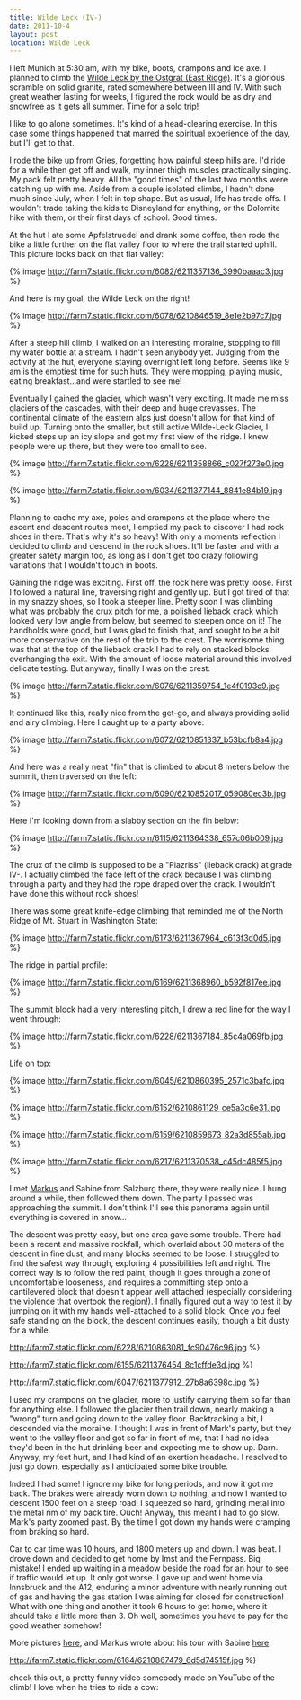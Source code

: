 ```yaml
---
title: Wilde Leck (IV-)
date: 2011-10-4
layout: post
location: Wilde Leck
---
```


I left Munich at 5:30 am, with my bike, boots, crampons and ice axe. I
planned to climb the [Wilde Leck by the Ostgrat (East Ridge)](http://www.bergsteigen.at/de/touren.aspx?ID=2350).
It's a glorious scramble on solid granite, rated somewhere between III
and IV. With such great weather lasting for weeks, I figured the rock would
be as dry and snowfree as it gets all summer. Time for a solo trip!
  
  
I like to go alone sometimes. It's kind of a head-clearing exercise. In
this case some things happened that marred the spiritual experience of
the day, but I'll get to that.
  
  
I rode the bike up from Gries, forgetting how painful steep hills are.
I'd ride for a while then get off and walk, my inner thigh muscles practically
singing. My pack felt pretty heavy. All the "good times" of the last two
months were catching up with me. Aside from a couple isolated climbs, I
hadn't done much since July, when I felt in top shape. But as usual, life
has trade offs. I wouldn't trade taking the kids to Disneyland for anything,
or the Dolomite hike with them, or their first days of school. Good times.
  
  
At the hut I ate some Apfelstruedel and drank some coffee, then rode the
bike a little further on the flat valley floor to where the trail started
uphill. This picture looks back on that flat valley:
  
  
{% image http://farm7.static.flickr.com/6082/6211357136_3990baaac3.jpg %}
  
  
And here is my goal, the Wilde Leck on the right!
  
  
{% image http://farm7.static.flickr.com/6078/6210846519_8e1e2b97c7.jpg %}
  
  
After a steep hill climb, I walked on an interesting moraine, stopping
to fill my water bottle at a stream. I hadn't seen anybody yet. Judging
from the activity at the hut, everyone staying overnight left long before.
Seems like 9 am is the emptiest time for such huts. They were mopping,
playing music, eating breakfast...and were startled to see me!
  
  
Eventually I gained the glacier, which wasn't very exciting. It made me
miss glaciers of the cascades, with their deep and huge crevasses. The
continental climate of the eastern alps just doesn't allow for that kind
of build up. Turning onto the smaller, but still active Wilde-Leck Glacier,
I kicked steps up an icy slope and got my first view of the ridge. I knew
people were up there, but they were too small to see.
  
  
{% image http://farm7.static.flickr.com/6228/6211358866_c027f273e0.jpg %}
  
{% image http://farm7.static.flickr.com/6034/6211377144_8841e84b19.jpg %}
  
  
Planning to cache my axe, poles and crampons at the place where the ascent
and descent routes meet, I emptied my pack to discover I had rock shoes
in there. That's why it's so heavy! With only a moments reflection I decided
to climb and descend in the rock shoes. It'll be faster and with a greater
safety margin too, as long as I don't get too crazy following variations
that I wouldn't touch in boots.
  
  
Gaining the ridge was exciting. First off, the rock here was pretty loose.
First I followed a natural line, traversing right and gently up. But I
got tired of that in my snazzy shoes, so I took a steeper line. Pretty
soon I was climbing what was probably the crux pitch for me, a polished
lieback crack which looked very low angle from below, but seemed to steepen
once on it! The handholds were good, but I was glad to finish that, and
sought to be a bit more conservative on the rest of the trip to the crest.
The worrisome thing was that at the top of the lieback crack I had to rely
on stacked blocks overhanging the exit. With the amount of loose material
around this involved delicate testing. But anyway, finally I was on the
crest:
  
  
{% image http://farm7.static.flickr.com/6076/6211359754_1e4f0193c9.jpg %}
  
  
It continued like this, really nice from the get-go, and always providing
solid and airy climbing. Here I caught up to a party above:
  
{% image http://farm7.static.flickr.com/6072/6210851337_b53bcfb8a4.jpg %}
  
  
And here was a really neat "fin" that is climbed to about 8 meters below
the summit, then traversed on the left:
  
  
{% image http://farm7.static.flickr.com/6090/6210852017_059080ec3b.jpg %}
  
  
Here I'm looking down from a slabby section on the fin below:
  
{% image http://farm7.static.flickr.com/6115/6211364338_657c06b009.jpg %}
  
  
The crux of the climb is supposed to be a "Piazriss" (lieback crack) at
grade IV-. I actually climbed the face left of the crack because I was
climbing through a party and they had the rope draped over the crack. I
wouldn't have done this without rock shoes!
  
  
There was some great knife-edge climbing that reminded me of the North
Ridge of Mt. Stuart in Washington State:
  
  
{% image http://farm7.static.flickr.com/6173/6211367964_c613f3d0d5.jpg %}
  
  
The ridge in partial profile:
  
  
{% image http://farm7.static.flickr.com/6169/6211368960_b592f817ee.jpg %}
  
  
The summit block had a very interesting pitch, I drew a red line for the
way I went through:
  
  
{% image http://farm7.static.flickr.com/6228/6211367184_85c4a069fb.jpg %}
  
  
Life on top:
  
{% image http://farm7.static.flickr.com/6045/6210860395_2571c3bafc.jpg %}
  
{% image http://farm7.static.flickr.com/6152/6210861129_ce5a3c6e31.jpg %}
  
{% image http://farm7.static.flickr.com/6159/6210859673_82a3d855ab.jpg %}
  
{% image http://farm7.static.flickr.com/6217/6211370538_c45dc485f5.jpg %}
  
  
I met [Markus](http://draussen-unterwegs.de/) and Sabine from
Salzburg there, they were really nice. I hung around a while, then followed
them down. The party I passed was approaching the summit. I don't think
I'll see this panorama again until everything is covered in snow...
  
  
The descent was pretty easy, but one area gave some trouble. There had
been a recent and massive rockfall, which overlaid about 30 meters of the
descent in fine dust, and many blocks seemed to be loose. I struggled to
find the safest way through, exploring 4 possibilities left and right.
The correct way is to follow the red paint, though it goes through a zone
of uncomfortable looseness, and requires a committing step onto a cantilevered
block that doesn't appear well attached (especially considering the violence
that overtook the region!). I finally figured out a way to test it by jumping
on it with my hands well-attached to a solid block. Once you feel safe
standing on the block, the descent continues easily, though a bit dusty
for a while.
  
  
http://farm7.static.flickr.com/6228/6210863081_fc90476c96.jpg %}
  
http://farm7.static.flickr.com/6155/6211376454_8c1cffde3d.jpg %}
  
http://farm7.static.flickr.com/6047/6211377912_27b8a6398c.jpg %}
  
  
I used my crampons on the glacier, more to justify carrying them so far
than for anything else. I followed the glacier then trail down, nearly
making a "wrong" turn and going down to the valley floor. Backtracking
a bit, I descended via the moraine. I thought I was in front of Mark's
party, but they went to the valley floor and got so far in front of me,
that I had no idea they'd been in the hut drinking beer and expecting me
to show up. Darn. Anyway, my feet hurt, and I had kind of an exertion headache.
I resolved to just go down, especially as I anticipated some bike trouble.
  
  
Indeed I had some! I ignore my bike for long periods, and now it got me
back. The brakes were already worn down to nothing, and now I wanted to
descent 1500 feet on a steep road! I squeezed so hard, grinding metal into
the metal rim of my back tire. Ouch! Anyway, this meant I had to go slow.
Mark's party zoomed past. By the time I got down my hands were cramping
from braking so hard.
  
  
Car to car time was 10 hours, and 1800 meters up and down. I was beat.
I drove down and decided to get home by Imst and the Fernpass. Big mistake!
I ended up waiting in a meadow beside the road for an hour to see if traffic
would let up. It only got worse. I gave up and went home via Innsbruck
and the A12, enduring a minor adventure with nearly running out of gas
and having the gas station I was aiming for closed for construction! What
with one thing and another it took 6 hours to get home, where it should
take a little more than 3\. Oh well, sometimes you have to pay for the good
weather somehow!
  
  
More pictures [here](http://www.flickr.com/photos/ripsawridge/sets/72157627692562739/),
and Markus wrote about his tour with Sabine [here](http://www.draussen-unterwegs.de/Tourenblog/2011/Wildeleck/html/01.htm).
  
  
  
  
http://farm7.static.flickr.com/6164/6210867479_6d5d74515f.jpg %}
  
  
check this out, a pretty funny video somebody made on YouTube of the climb!
I love when he tries to ride a cow:

